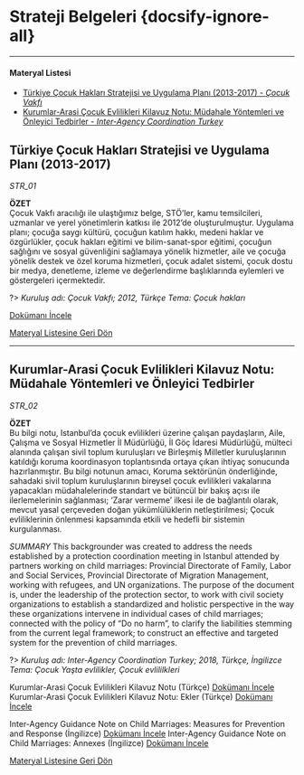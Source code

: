 # Strateji Belgeleri {docsify-ignore-all}
***
#### __Materyal Listesi__

- [Türkiye Çocuk Hakları Stratejisi ve Uygulama Planı (2013-2017) - *Çocuk Vakfı*](#türkiye-Çocuk-hakları-stratejisi-ve-uygulama-planı-2013-2017)
- [Kurumlar-Arasi Çocuk Evlilikleri Kilavuz Notu: Müdahale Yöntemleri ve Önleyici Tedbirler - *Inter-Agency Coordination Turkey*](#kurumlar-arasi-Çocuk-evlilikleri-kilavuz-notu-müdahale-yöntemleri-ve-Önleyici-tedbirler)

## Türkiye Çocuk Hakları Stratejisi ve Uygulama Planı (2013-2017)
*STR_01*

**ÖZET**  
Çocuk Vakfı aracılığı ile ulaştığımız belge, STÖ’ler, kamu temsilcileri, uzmanlar ve yerel yönetimlerin katkısı ile 2012’de oluşturulmuştur. Uygulama planı; çocuğa saygı kültürü, çocuğun katılım hakkı, medeni haklar ve özgürlükler, çocuk hakları eğitimi ve bilim-sanat-spor eğitimi, çocuğun sağlığını ve sosyal güvenliğini sağlamaya yönelik hizmetler, aile ve çocuğa yönelik destek ve özel koruma hizmetleri, çocuk adalet sistemi, çocuk dostu bir medya, denetleme, izleme ve değerlendirme başlıklarında eylemleri ve göstergeleri içermektedir.

?> *Kuruluş adı: Çocuk Vakfı; 2012, Türkçe Tema: Çocuk hakları*

[Dokümanı İncele](downloads\STR\STR_01.pdf ':ignore')

[Materyal Listesine Geri Dön](#materyal-listesi)
***

## Kurumlar-Arasi Çocuk Evlilikleri Kilavuz Notu: Müdahale Yöntemleri ve Önleyici Tedbirler
*STR_02*

**ÖZET**  
Bu bilgi notu, Istanbul’da çocuk evlilikleri üzerine çalışan paydaşların, Aile, Çalışma ve Sosyal Hizmetler İl Müdürlüğü, İl Göç İdaresi Müdürlüğü, mülteci alanında çalışan sivil toplum kuruluşları ve Birleşmiş Milletler kuruluşlarının katıldığı koruma koordinasyon toplantısında ortaya çıkan ihtiyaç sonucunda hazırlanmıştır. Bu bilgi notunun amacı, Koruma sektörünün önderliğinde, sahadaki sivil toplum kuruluşlarının bireysel çocuk evlilikleri vakalarına yapacakları müdahalelerinde standart ve bütüncül bir bakış açısı ile ilerlemelerinin sağlanması; ‘Zarar vermeme’ ilkesi ile de bağlantılı olarak, mevcut yasal çerçeveden doğan yükümlülüklerin netleştirilmesi; Çocuk evliliklerinin önlenmesi kapsamında etkili ve hedefli bir sistemin kurgulanması.

*SUMMARY*
This backgrounder was created to address the needs established by a protection coordination meeting in Istanbul attended by partners working on child marriages: Provincial Directorate of Family, Labor and Social Services, Provincial Directorate of Migration Management, working with refugees, and UN organizations. The purpose of the document is, under the leadership of the protection sector, to work with civil society organizations to establish a standardized and holistic perspective in the way these organizations intervene in individual cases of child marriages; connected with the policy of “Do no harm”, to clarify the liabilities stemming from the current legal framework; to construct an effective and targeted system for the prevention of child marriages.       

?> *Kuruluş adı: Inter-Agency Coordination Turkey; 2018, Türkçe, İngilizce Tema: Çocuk Yaşta evlilikler, Çocuk evlililkleri*

Kurumlar-Arasi Çocuk Evlilikleri Kilavuz Notu (Türkçe) [Dokümanı İncele](downloads\addon\STR_02_TK.pdf ':ignore')
Kurumlar-Arasi Çocuk Evlilikleri Kilavuz Notu: Ekler (Türkçe) [Dokümanı İncele](downloads\addon\STR_02_TK_EKLER.pdf ':ignore')

Inter-Agency Guidance Note on Child Marriages: Measures for Prevention and Response (İngilizce) [Dokümanı İncele](downloads\addon\STR_02_EN.pdf ':ignore')
Inter-Agency Guidance Note on Child Marriages: Annexes (İngilizce) [Dokümanı İncele](downloads\addon\STR_02_EN_ANNEX.pdf ':ignore')

[Materyal Listesine Geri Dön](#materyal-listesi)
